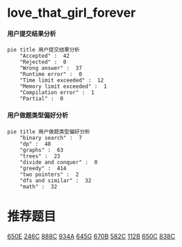 # love_that_girl_forever

<!-- tabs:start -->



#### **用户提交结果分析**

```mermaid
pie title 用户提交结果分析
    "Accepted" :  42
    "Rejected" :  0
    "Wrong answer" :  37
    "Runtime error" :  0
    "Time limit exceeded" :  12
    "Memory limit exceeded" :  1
    "Compilation error" :  1
    "Partial" :  0
```

#### **用户做题类型偏好分析**

```mermaid
pie title 用户做题类型偏好分析
    "binary search" :  7
    "dp" :  48
    "graphs" :  63
    "trees" :  23
    "divide and conquer" :  0
    "greedy" :  414
    "two pointers" :  2
    "dfs and similar" :  32
    "math" :  32
```



<!-- tabs:end -->
# 推荐题目
[650E](https://codeforces.com/contest/650/problem/E)
[246C](https://codeforces.com/contest/246/problem/C)
[888C](https://codeforces.com/contest/888/problem/C)
[934A](https://codeforces.com/contest/934/problem/A)
[645G](https://codeforces.com/contest/645/problem/G)
[670B](https://codeforces.com/contest/670/problem/B)
[582C](https://codeforces.com/contest/582/problem/C)
[112B](https://codeforces.com/contest/112/problem/B)
[650C](https://codeforces.com/contest/650/problem/C)
[838C](https://codeforces.com/contest/838/problem/C)
